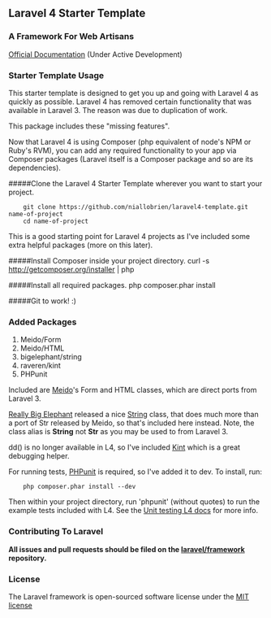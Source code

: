 ## Laravel 4 Starter Template

### A Framework For Web Artisans

[Official Documentation](http://four.laravel.com) (Under Active Development)

### Starter Template Usage
This starter template is designed to get you up and going with Laravel 4 as quickly as possible.
Laravel 4 has removed certain functionality that was available in Laravel 3. The reason was due to duplication of work.

This package includes these "missing features".

Now that Laravel 4 is using Composer (php equivalent of node's NPM or Ruby's RVM), you can add any required functionality to your app via Composer packages (Laravel itself is a Composer package and so are its dependencies).
  
#####Clone the Laravel 4 Starter Template wherever you want to start your project.

		git clone https://github.com/niallobrien/laravel4-template.git name-of-project
		cd name-of-project

This is a good starting point for Laravel 4 projects as I've included some extra helpful packages (more on this later).

#####Install Composer inside your project directory.
		curl -s http://getcomposer.org/installer | php

#####Install all required packages.
		php composer.phar install

#####Git to work! :)

### Added Packages
1. Meido/Form
2. Meido/HTML
3. bigelephant/string
4. raveren/kint
5. PHPunit

Included are [Meido](https://github.com/meido)'s Form and HTML classes, which are direct ports from Laravel 3.

[Really Big Elephant](https://github.com/bigelephant/) released a nice [String](https://github.com/bigelephant/string) class, that does much more than a port of Str released by Meido, so that's included here instead. Note, the class alias is **String** not **Str** as you may be used to from Laravel 3.

dd() is no longer available in L4, so I've included [Kint](https://github.com/raveren/kint) which is a great debugging helper.

For running tests, [PHPunit](https://github.com/sebastianbergmann/phpunit/) is required, so I've added it to dev. To install, run:
		
		php composer.phar install --dev
		
Then within your project directory, run 'phpunit' (without quotes) to run the example tests included with L4.
See the [Unit testing L4 docs](http://four.laravel.com/docs/testing) for more info. 
	
### Contributing To Laravel

**All issues and pull requests should be filed on the [laravel/framework](http://github.com/laravel/framework) repository.**

### License

The Laravel framework is open-sourced software license under the [MIT license](http://opensource.org/licenses/MIT)